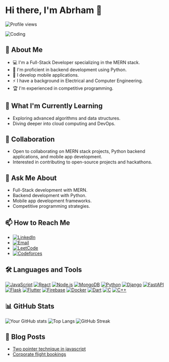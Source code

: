 # Hi there, I'm Abrham 👋

![Profile views](https://komarev.com/ghpvc/?username=abrhame)

![Coding](https://media.giphy.com/media/qgQUggAC3Pfv687qPC/giphy.gif)


## 🚀 About Me
- 💻 I'm a Full-Stack Developer specializing in the MERN stack.
- 🐍 I'm proficient in backend development using Python.
- 📱 I develop mobile applications.
- ⚡ I have a background in Electrical and Computer Engineering.
- 🏆 I'm experienced in competitive programming.

## 🌱 What I'm Currently Learning
- Exploring advanced algorithms and data structures.
- Diving deeper into cloud computing and DevOps.

## 👯 Collaboration
- Open to collaborating on MERN stack projects, Python backend applications, and mobile app development.
- Interested in contributing to open-source projects and hackathons.

## 💬 Ask Me About
- Full-Stack development with MERN.
- Backend development with Python.
- Mobile app development frameworks.
- Competitive programming strategies.

## 📫 How to Reach Me
- [![LinkedIn](https://img.shields.io/badge/-LinkedIn-blue?style=flat-square&logo=linkedin)](https://www.linkedin.com/in/abrham-lakew-827a951b9)
- [![Email](https://img.shields.io/badge/-Email-blue?style=flat-square&logo=gmail)](mailto:your.email@example.com)
- [![LeetCode](https://img.shields.io/badge/-LeetCode-orange?style=flat-square&logo=leetcode)](https://leetcode.com/ablakew7ab)
- [![Codeforces](https://img.shields.io/badge/-Codeforces-blue?style=flat-square&logo=codeforces)](https://codeforces.com/profile/ablakew7ab)

## 🛠️ Languages and Tools
[![JavaScript](https://img.shields.io/badge/-JavaScript-black?style=for-the-badge&logo=javascript)](https://developer.mozilla.org/en-US/docs/Web/JavaScript)
[![React](https://img.shields.io/badge/-React-black?style=for-the-badge&logo=react)](https://reactjs.org/)
[![Node.js](https://img.shields.io/badge/-Node.js-black?style=for-the-badge&logo=node.js)](https://nodejs.org/)
[![MongoDB](https://img.shields.io/badge/-MongoDB-black?style=for-the-badge&logo=mongodb)](https://www.mongodb.com/)
[![Python](https://img.shields.io/badge/-Python-black?style=for-the-badge&logo=python)](https://www.python.org/)
[![Django](https://img.shields.io/badge/-Django-black?style=for-the-badge&logo=django)](https://www.djangoproject.com/)
[![FastAPI](https://img.shields.io/badge/-FastAPI-black?style=for-the-badge&logo=fastapi)](https://fastapi.tiangolo.com/)
[![Flask](https://img.shields.io/badge/-Flask-black?style=for-the-badge&logo=flask)](https://flask.palletsprojects.com/)
[![Flutter](https://img.shields.io/badge/-Flutter-black?style=for-the-badge&logo=flutter)](https://flutter.dev/)
[![Firebase](https://img.shields.io/badge/-Firebase-black?style=for-the-badge&logo=firebase)](https://firebase.google.com/)
[![Docker](https://img.shields.io/badge/-Docker-black?style=for-the-badge&logo=docker)](https://www.docker.com/)
[![Dart](https://img.shields.io/badge/-Dart-black?style=for-the-badge&logo=dart)](https://dart.dev/)
[![C](https://img.shields.io/badge/-C-black?style=for-the-badge&logo=c)](https://en.wikipedia.org/wiki/C_(programming_language))
[![C++](https://img.shields.io/badge/-C++-black?style=for-the-badge&logo=c%2B%2B)](https://isocpp.org/)
<!-- Add more badges as per your skills -->

## 📊 GitHub Stats
![Your GitHub stats](https://github-readme-stats.vercel.app/api?username=abrhame&show_icons=true&theme=blueberry)
![Top Langs](https://github-readme-stats.vercel.app/api/top-langs/?username=abrhame&layout=compact&theme=blueberry)
![GitHub Streak](https://github-readme-streak-stats.herokuapp.com/?user=abrhame&theme=blue)



## 📖 Blog Posts
- [Two pointer technique in javascript](https://iq.opengenus.org/two-pointer-technique-in-javascript/)
- [Corporate flight bookings](https://iq.opengenus.org/corporate-flight-bookings/)
